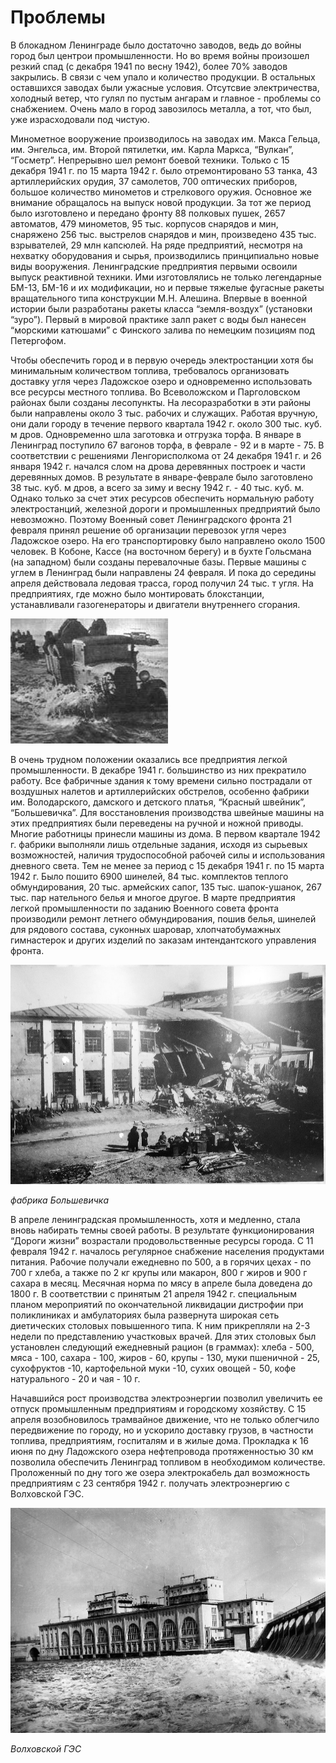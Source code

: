 # Проблемы

В блокадном Ленинграде было достаточно заводов, ведь до войны город был центрои промышленности. Но во время войны произошел резкий спад (с декабря 1941 по весну 1942), более 70% заводов закрылись. В связи с чем упало и количество продукции. В остальных оставшихся заводах были ужасные условия. Отсутсвие электричества, холодный ветер, что гулял по пустым ангарам и главное - проблемы со снабжением. Очень мало в город завозилось металла, а тот, что был, уже израсходовали под чистую. 

Минометное вооружение производилось на заводах им. Макса Гельца, им. Энгельса, им. Второй пятилетки, им. Карла Маркса, “Вулкан”, “Госметр”. Непрерывно шел ремонт боевой техники. Только с 15 декабря 1941 г. по 15 марта 1942 г. было отремонтировано 53 танка, 43 артиллерийских орудия, 37 самолетов, 700 оптических приборов, большое количество минометов и стрелкового оружия. Основное же внимание обращалось на выпуск новой продукции. За тот же период было изготовлено и передано фронту 88 полковых пушек, 2657 автоматов, 479 минометов, 95 тыс. корпусов снарядов и мин, снаряжено 256 тыс. выстрелов снарядов и мин, произведено 435 тыс. взрывателей, 29 млн капсюлей. На ряде предприятий, несмотря на нехватку оборудования и сырья, производились принципиально новые виды вооружения. Ленинградские предприятия первыми освоили выпуск реактивной техники. Ими изготовлялись не только легендарные БМ-13, БМ-16 и их модификации, но и первые тяжелые фугасные ракеты вращательного типа конструкции М.Н. Алешина. Впервые в военной истории были разработаны ракеты класса “земля-воздух” (установки “зуро”). Первый в мировой практике залп ракет с воды был нанесен “морскими катюшами” с Финского залива по немецким позициям под Петергофом.

Чтобы обеспечить город и в первую очередь электростанции хотя бы минимальным количеством топлива, требовалось организовать доставку угля через Ладожское озеро и одновременно использовать все ресурсы местного топлива. Во Всеволожском и Парголовском районах были созданы лесопункты. На лесоразработки в эти районы были направлены около 3 тыс. рабочих и служащих. Работая вручную, они дали городу в течение первого квартала 1942 г. около 300 тыс. куб. м дров. Одновременно шла заготовка и отгрузка торфа. В январе в Ленинград поступило 67 вагонов торфа, в феврале - 92 и в марте - 75. В соответствии с решениями Ленгорисполкома от 24 декабря 1941 г. и 26 января 1942 г. начался слом на дрова деревянных построек и части деревянных домов. В результате в январе-феврале было заготовлено 38 тыс. куб. м дров, а всего за зиму и весну 1942 г. - 40 тыс. куб. м. Однако только за счет этих ресурсов обеспечить нормальную работу электростанций, железной дороги и промышленных предприятий было невозможно. Поэтому Военный совет Ленинградского фронта 21 февраля принял решение об организации перевозок угля через Ладожское озеро. На его транспортировку было направлено около 1500 человек. В Кобоне, Кассе (на восточном берегу) и в бухте Гольсмана (на западном) были созданы перевалочные базы. Первые машины с углем в Ленинград были направлены 24 февраля. И пока до середины апреля действовала ледовая трасса, город получил 24 тыс. т угля. На предприятиях, где можно было монтировать блокстанции, устанавливали газогенераторы и двигатели внутреннего сгорания.

![Не удалось загрузить изображение](/content/img/cLmoC0Jqxiw.jpg)

В очень трудном положении оказались все предприятия легкой промышленности. В декабре 1941 г. большинство из них прекратило работу. Все фабричные здания к тому времени сильно пострадали от воздушных налетов и артиллерийских обстрелов, особенно фабрики им. Володарского, дамского и детского платья, “Красный швейник”, “Большевичка”. Для восстановления производства швейные машины на этих предприятиях были переведены на ручной и ножной приводы. Многие работницы принесли машины из дома. В первом квартале 1942 г. фабрики выполняли лишь отдельные задания, исходя из сырьевых возможностей, наличия трудоспособной рабочей силы и использования дневного света. Тем не менее за период с 15 декабря 1941 г. по 15
марта 1942 г. Было
пошито 6900 шинелей, 84 тыс. комплектов теплого обмундирования, 20 тыс. армейских сапог, 135 тыс. шапок-ушанок, 267 тыс. пар нательного белья и многое другое. В марте предприятия легкой промышленности по заданию Военного совета фронта производили ремонт летнего обмундирования, пошив белья, шинелей для рядового состава, суконных шаровар, хлопчатобумажных гимнастерок и других изделий по заказам интендантского управления фронта.

<img alt="Не удалось загрузить изображение" src="/content/img/kCcnSJ031lY.jpg">
    <p><i>фабрика Большевичка</i>
</img>

В апреле ленинградская промышленность, хотя и медленно, стала вновь набирать темны своей работы. В результате функционирования “Дороги жизни” возрастали продовольственные ресурсы города. С 11 февраля 1942 г. началось регулярное снабжение населения продуктами питания. Рабочие получали ежедневно по 500, а в горячих цехах - по 700 г хлеба, а также по 2 кг крупы или макарон, 800 г жиров и 900 г сахара в месяц. Месячная норма по мясу в апреле была доведена до 1800 г. В соответствии с принятым 21 апреля 1942 г. специальным планом мероприятий по окончательной ликвидации дистрофии при поликлиниках и амбулаториях была развернута широкая сеть диетических столовых повышенного типа. К ним прикрепляли на 2-3 недели по представлению участковых врачей. Для этих столовых был установлен следующий ежедневный рацион (в граммах): хлеба - 500, мяса - 100, сахара - 100, жиров - 60, крупы - 130, муки пшеничной - 25, сухофруктов -10, картофельной муки -10, сухих овощей - 50, кофе натурального - 20 и чая - 10 г.

Начавшийся рост производства электроэнергии позволил увеличить ее отпуск промышленным предприятиям и городскому хозяйству. С 15 апреля возобновилось трамвайное движение, что не только облегчило передвижение по городу, но и ускорило доставку грузов, в частности топлива, предприятиям, госпиталям и в жилые дома. Прокладка к 16 июня по дну Ладожского озера нефтепровода протяженностью 30 км позволила обеспечить Ленинград топливом в необходимом количестве. Проложенный по дну того же озера электрокабель дал возможность предприятиям с 23 сентября 1942 г. получать электроэнергию с Волховской ГЭС.

<img alt="Не удалось загрузить изображение" src="/content/img/IklKpovOTy4.jpg">
    <p><i>Волховской ГЭС</i>
</img>